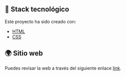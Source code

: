 ## 📌 Stack tecnológico
Este proyecto ha sido creado con:
- [HTML](https://developer.mozilla.org/es/docs/Web/HTML)
- [CSS](https://developer.mozilla.org/es/docs/Web/CSS)

## 🌍 Sitio web

Puedes revisar la web a través del siguiente enlace [link](https://tiendamuebles-bca.netlify.app/).